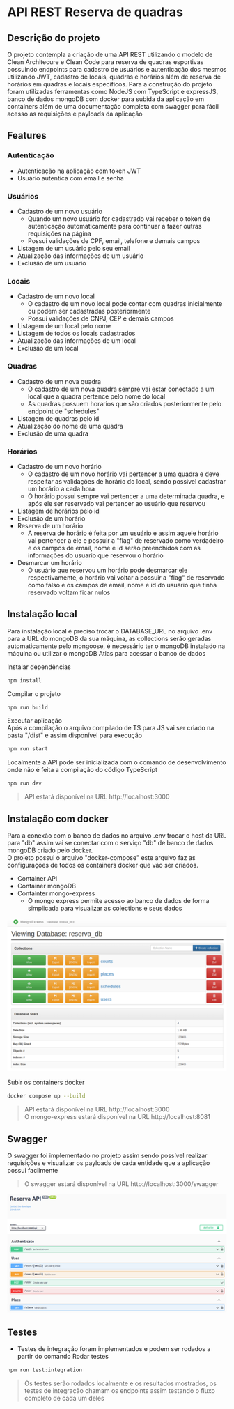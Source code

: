 # API REST Reserva de quadras

## Descrição do projeto
<p> O projeto contempla a criação de uma API REST utilizando o modelo de Clean Architecure e Clean Code para reserva de quadras esportivas possuindo endpoints para cadastro de usuários e autenticação dos mesmos utilizando JWT, cadastro de locais, quadras e horários além de reserva de horários em quadras e locais especificos. Para a construção do projeto foram utilizadas ferramentas como NodeJS com TypeScript e expressJS, banco de dados mongoDB com docker para subida da aplicação em containers além de uma documentação completa com swagger para fácil acesso as requisições e payloads da aplicação</p>

## Features
### Autenticação
- Autenticação na aplicação com token JWT
- Usuário autentica com email e senha
### Usuários
- Cadastro de um novo usuário
    - Quando um novo usuário for cadastrado vai receber o token de autenticação automaticamente para continuar a fazer outras requisições na página
    - Possui validações de CPF, email, telefone e demais campos    
- Listagem de um usuário pelo seu email
- Atualização das informações de um usuário
- Exclusão de um usuário
### Locais
- Cadastro de um novo local
    - O cadastro de um novo local pode contar com quadras inicialmente ou podem ser cadastradas posteriormente
    - Possui validações de CNPJ, CEP e demais campos
- Listagem de um local pelo nome
- Listagem de todos os locais cadastrados
- Atualização das informações de um local
- Exclusão de um local
### Quadras
- Cadastro de um nova quadra
    - O cadastro de um nova quadra sempre vai estar conectado a um local que a quadra pertence pelo nome do local
    - As quadras possuem horarios que são criados posteriormente pelo endpoint de "schedules"
- Listagem de quadras pelo id
- Atualização do nome de uma quadra
- Exclusão de uma quadra
### Horários
- Cadastro de um novo horário
    - O cadastro de um novo horário vai pertencer a uma quadra e deve respeitar as validações de horário do local, sendo possível cadastrar um horário a cada hora
    - O horário possui sempre vai pertencer a uma determinada quadra, e após ele ser reservado vai pertencer ao usuário que reservou
- Listagem de horários pelo id
- Exclusão de um horário
- Reserva de um horário
    - A reserva de horário é feita por um usuário e assim aquele horário vai pertencer a ele e possuir a "flag" de reservado como verdadeiro e os campos de email, nome e id serão preenchidos com as informações do usuario que reservou o horário
- Desmarcar um horário
    - O usuário que reservou um horário pode desmarcar ele respectivamente, o horário vai voltar a possuir a "flag" de reservado como falso e os campos de email, nome e id do usuário que tinha reservado voltam ficar nulos

## Instalação local
Para instalação local é preciso trocar o DATABASE_URL no arquivo .env para a URL do mongoDB da sua máquina, as collections serão geradas automaticamente pelo mongoose, é necessário ter o mongoDB instalado na máquina ou utilizar o mongoDB Atlas para acessar o banco de dados<br>

Instalar dependências
```bash
npm install
```

Compilar o projeto <br>
```bash
npm run build
```

Executar aplicação <br>
Após a compilação o arquivo compilado de TS para JS vai ser criado na pasta "/dist" e assim disponível para execução
```bash
npm run start
```

Localmente a API pode ser inicializada com o comando de desenvolvimento onde não é feita a compilação do código TypeScript
```bash
npm run dev
```
> API estará disponível na URL http://localhost:3000

## Instalação com docker
Para a conexão com o banco de dados no arquivo .env trocar o host da URL para "db" assim vai se conectar com o serviço "db" de banco de dados mongoDB criado pelo docker.<br>
O projeto possui o arquivo "docker-compose" este arquivo faz as configurações de todos os containers docker que vão ser criados.
 - Container API
 - Container mongoDB
 - Containter mongo-express
    - O mongo express permite acesso ao banco de dados de forma simplicada para visualizar as colections e seus dados
<div align="center"><img src="./assets/mongo-express.png" width="600px" /></div>

Subir os containers docker
```bash
docker compose up --build
```
> API estará disponível na URL http://localhost:3000<br>
> O mongo-express estará disponível na URL http://localhost:8081

## Swagger
O swagger foi implementado no projeto assim sendo possível realizar requisições e visualizar os payloads de cada entidade que a aplicação possui facilmente<br>
> O swagger estará disponível na URL http://localhost:3000/swagger
<div align="center"><img src="./assets/swagger.png" width="600px" /></div>

## Testes
- Testes de integração foram implementados e podem ser rodados a partir do comando
Rodar testes
```bash
npm run test:integration
```
> Os testes serão rodados localmente e os resultados mostrados, os testes de integração chamam os endpoints assim testando o fluxo completo de cada um deles
